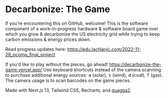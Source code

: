 # Decarbonize: The Game

If you’re encountering this on GitHub, welcome! This is the software component of a work-in-progress hardware & software board game over which you grow & decarbonize the US electricity grid while trying to keep carbon emissions & energy prices down.

Read progress updates here: <https://edu.lachlanjc.com/2022-11-29_pcomp_final_project>

If you’d like to play without the pieces, go ahead! <https://decarbonize-the-game.vercel.app/> Use keyboard shortcuts instead of the camera scanning to purchase additional energy sources: <kbd>a</kbd> (solar), <kbd>s</kbd> (wind), <kbd>d</kbd> (coal), <kbd>f</kbd> (gas). The camera usage is to scan barcodes on the game pieces.

Made with Next.js 13, Tailwind CSS, Recharts, and [quagga2](https://github.com/ericblade/quagga2).
